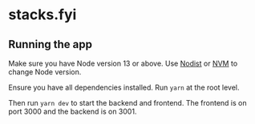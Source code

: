# stacks.fyi

## Running the app
Make sure you have Node version 13 or above. Use [Nodist](https://github.com/nullivex/nodist) or [NVM](https://github.com/nvm-sh/nvm) to change Node version.

Ensure you have all dependencies installed. Run `yarn` at the root level.

Then run `yarn dev` to start the backend and frontend. The frontend is on port 3000 and the backend is on 3001.
